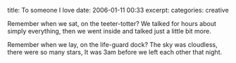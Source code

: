 title: To someone I love
date: 2006-01-11 00:33
excerpt: 
categories: creative

Remember when we sat,
on the teeter-totter?
We talked for hours
about  simply everything,
then we went inside and talked
just a little  bit more.

Remember when we lay,
on the life-guard dock?
The  sky was cloudless,
there were so many stars,
It was 3am before
we  left each other that night.